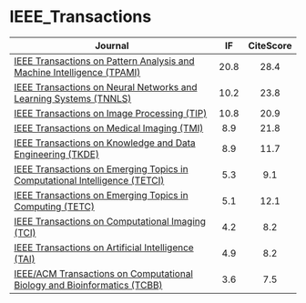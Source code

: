 # IEEE_Transactions

| **Journal** | **IF** | **CiteScore** |
| --- | :---: | :---: |
| [IEEE Transactions on Pattern Analysis and Machine Intelligence (TPAMI)](https://ieeexplore.ieee.org/xpl/RecentIssue.jsp?punumber=34) | 20.8 | 28.4 |
| [IEEE Transactions on Neural Networks and Learning Systems (TNNLS)](https://ieeexplore.ieee.org/xpl/RecentIssue.jsp?punumber=5962385) | 10.2 | 23.8 |
| [IEEE Transactions on Image Processing (TIP)](https://ieeexplore.ieee.org/xpl/RecentIssue.jsp?punumber=83) | 10.8 | 20.9 |
| [IEEE Transactions on Medical Imaging (TMI)](https://ieeexplore.ieee.org/xpl/RecentIssue.jsp?punumber=42) | 8.9 | 21.8 |
| [IEEE Transactions on Knowledge and Data Engineering (TKDE)](https://ieeexplore.ieee.org/xpl/RecentIssue.jsp?punumber=69) | 8.9 | 11.7 |
| [IEEE Transactions on Emerging Topics in Computational Intelligence (TETCI)](https://ieeexplore.ieee.org/xpl/RecentIssue.jsp?punumber=7433297) | 5.3 | 9.1 |
| [IEEE Transactions on Emerging Topics in Computing (TETC)](https://ieeexplore.ieee.org/xpl/RecentIssue.jsp?punumber=6245516) | 5.1 | 12.1 |
| [IEEE Transactions on Computational Imaging (TCI)](https://ieeexplore.ieee.org/xpl/RecentIssue.jsp?punumber=6745852) | 4.2 | 8.2 |
| [IEEE Transactions on Artificial Intelligence (TAI)](https://ieeexplore.ieee.org/xpl/RecentIssue.jsp?punumber=9078688) | 4.9 | 8.2 |
| [IEEE/ACM Transactions on Computational Biology and Bioinformatics (TCBB)](https://ieeexplore.ieee.org/xpl/RecentIssue.jsp?punumber=8857) | 3.6 | 7.5 |

